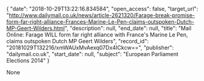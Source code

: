 {
  "date": "2018-10-29T13:22:16.834584", 
  "open_access": false, 
  "target_url": "http://www.dailymail.co.uk/news/article-2621320/Farage-break-promise-form-far-right-alliance-Frances-Marine-Le-Pen-claims-outspoken-Dutch-MP-Geert-Wilders.html", 
  "description": null, 
  "end_date": null, 
  "title": "Mail Online: Farage WILL form far right alliance with France's Marine Le Pen, claims outspoken Dutch MP Geert Wilders", 
  "record_id": "20181029T132216/xmWAUxMvAexq07Dx4ICkcw==", 
  "publisher": "dailymail.co.uk", 
  "start_date": null, 
  "subject": "European Parliament Elections 2014"
}

None